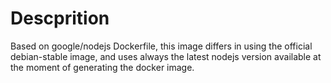 # Descprition
Based on google/nodejs Dockerfile, this image differs in using the official debian-stable image, and uses always the latest nodejs version available at the moment of generating the docker image.
